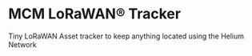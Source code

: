 # MCM LoRaWAN® Tracker
Tiny LoRaWAN Asset tracker to keep anything located using the Helium Network

